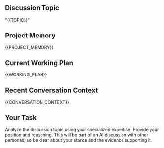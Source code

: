 ## Discussion Topic
"{{TOPIC}}"

## Project Memory
{{PROJECT_MEMORY}}

## Current Working Plan  
{{WORKING_PLAN}}

## Recent Conversation Context
{{CONVERSATION_CONTEXT}}

## Your Task
Analyze the discussion topic using your specialized expertise. Provide your position and reasoning. This will be part of an AI discussion with other personas, so be clear about your stance and the evidence supporting it.